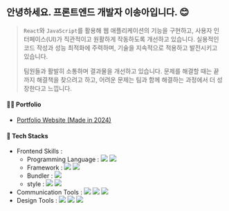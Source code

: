 ## 안녕하세요. 프론트엔드 개발자 이송아입니다. 😊

> `React`와 `JavaScript`를 활용해 웹 애플리케이션의 기능을 구현하고, 사용자 인터페이스(UI)가 직관적이고 원활하게 작동하도록 개선하고 있습니다. 실용적인 코드 작성과 성능 최적화에 주력하며, 기술을 지속적으로 적용하고 발전시키고 있습니다.
> 
> 팀원들과 활발히 소통하며 결과물을 개선하고 있습니다. 문제를 해결할 때는 끝까지 해결책을 찾으려고 하고, 어려운 문제는 팀과 함께 해결하는 과정에서 더 성장한다고 느낍니다.

#### 🙋‍♀️ Portfolio

- [Portfolio Website (Made in 2024)](https://leesonga-portfolio.netlify.app)

<!-- #### 📑 Resume -->

 #### 🌱 Tech Stacks

- Frontend Skills :
  - Programming Language : <img src="https://img.shields.io/badge/JavaScript-F7DF1E?style=flat-square&logo=JavaScript&logoColor=white"/> <img src="https://img.shields.io/badge/TypeScript-3178C6?style=flat-square&logo=TypeScript&logoColor=white"/>
  - Framework : <img src="https://img.shields.io/badge/React-61DAFB?style=flat-square&logo=React&logoColor=white"/> <img src="https://img.shields.io/badge/Next.js-000000?style=flat-square&logo=Next.js&logoColor=white"/>
  - Bundler : <img src="https://img.shields.io/badge/Vite-A75CE0?style=flat-square&logo=Vite&logoColor=white"/>
  - style : <img src="https://img.shields.io/badge/Tailwind CSS-38BDF8?style=flat-square&logo=Tailwind CSS&logoColor=white"/> <img src="https://img.shields.io/badge/StyledComponents-CD6799?style=flat-square&logo=StyledComponents&logoColor=white"/> 
- Communication Tools : <img src="https://img.shields.io/badge/Notion-000000?style=flat-square&logo=Notion&logoColor=white"/> <img src="https://img.shields.io/badge/Jira-0052CC?style=flat-square&logo=Jira&logoColor=white"/> <img src="https://img.shields.io/badge/Discord-5A55D6?style=flat-square&logo=Discord&logoColor=white"/> 
- Design Tools : <img src="https://img.shields.io/badge/Figma-FF3737?style=flat-square&logo=Figma&logoColor=white"/> <img src="https://img.shields.io/badge/Adobe Photoshop-31A8FF?style=flat-square&logo=Adobe Photoshop&logoColor=white"/> <img src="https://img.shields.io/badge/Adobe Illustrator-DF730A?style=flat-square&logo=Adobe Illustrator&logoColor=white"/> 
  <!-- - Want to Learn : <img src="https://img.shields.io/badge/StoryBook-ED56BB?style=flat-square&logo=StoryBook&logoColor=white"/> <img src="https://img.shields.io/badge/Jest-AD2929?style=flat-square&logo=Jest&logoColor=white"/> -->
